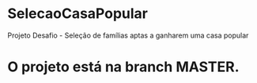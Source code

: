 # SelecaoCasaPopular
Projeto Desafio - Seleção de famílias aptas a ganharem uma casa popular
# O projeto está na branch MASTER.
